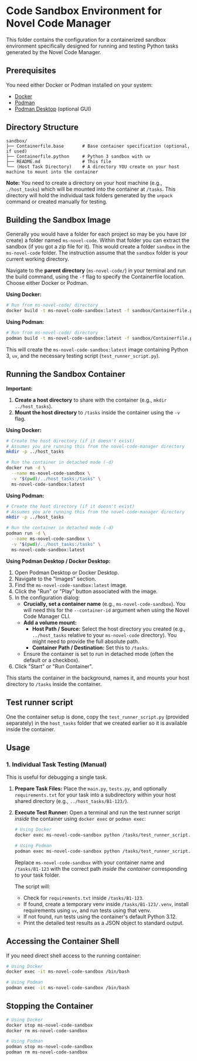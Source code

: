 # Code Sandbox Environment for Novel Code Manager

This folder contains the configuration for a containerized sandbox environment specifically designed for running and testing Python tasks generated by the Novel Code Manager.

## Prerequisites

You need either Docker or Podman installed on your system:

- [Docker](https://docs.docker.com/get-docker/)
- [Podman](https://podman.io/getting-started/installation)
- [Podman Desktop](https://podman-desktop.io/) (optional GUI)

## Directory Structure

```
sandbox/
├── Containerfile.base       # Base container specification (optional, if used)
├── Containerfile.python     # Python 3 sandbox with uv
├── README.md                # This file
└── (Host Task Directory)    # A directory YOU create on your host machine to mount into the container
```

**Note:** You need to create a directory on your host machine (e.g., `./host_tasks`) which will be mounted into the container at `/tasks`. This directory will hold the individual task folders generated by the `unpack` command or created manually for testing.

## Building the Sandbox Image

Generally you would have a folder for each project so may be you have (or create) a folder named `ms-novel-code`. Within that folder you can extract the sandbox (if you got a zip file for it). This would create a folder `sandbox` in the `ms-novel-code` folder. The instruction assume that the `sandbox` folder is your current working directory.

Navigate to the **parent directory** (`ms-novel-code/`) in your terminal and run the build command, using the `-f` flag to specify the Containerfile location. Choose either Docker or Podman.

**Using Docker:**

```bash
# Run from ms-novel-code/ directory
docker build -t ms-novel-code-sandbox:latest -f sandbox/Containerfile.python .
```

**Using Podman:**

```bash
# Run from ms-novel-code/ directory
podman build -t ms-novel-code-sandbox:latest -f sandbox/Containerfile.python .
```

This will create the `ms-novel-code-sandbox:latest` image containing Python 3, `uv`, and the necessary testing script (`test_runner_script.py`).

## Running the Sandbox Container


**Important:**

1.  **Create a host directory** to share with the container (e.g., `mkdir ../host_tasks`).
2.  **Mount the host directory** to `/tasks` inside the container using the `-v` flag.

**Using Docker:**

```bash
# Create the host directory (if it doesn't exist)
# Assumes you are running this from the novel-code-manager directory
mkdir -p ../host_tasks

# Run the container in detached mode (-d)
docker run -d \
  --name ms-novel-code-sandbox \
  -v "$(pwd)/../host_tasks:/tasks" \
  ms-novel-code-sandbox:latest
```

**Using Podman:**

```bash
# Create the host directory (if it doesn't exist)
# Assumes you are running this from the novel-code-manager directory
mkdir -p ../host_tasks

# Run the container in detached mode (-d)
podman run -d \
  --name ms-novel-code-sandbox \
  -v "$(pwd)/../host_tasks:/tasks" \
  ms-novel-code-sandbox:latest
```

**Using Podman Desktop / Docker Desktop:**

1.  Open Podman Desktop or Docker Desktop.
2.  Navigate to the "Images" section.
3.  Find the `ms-novel-code-sandbox:latest` image.
4.  Click the "Run" or "Play" button associated with the image.
5.  In the configuration dialog:
    *   **Crucially, set a container name** (e.g., `ms-novel-code-sandbox`). You will need this for the `--container-id` argument when using the Novel Code Manager CLI.
    *   **Add a volume mount:**
        *   **Host Path / Source:** Select the host directory you created (e.g., `../host_tasks` relative to your `ms-novel-code` directory). You might need to provide the full absolute path.
        *   **Container Path / Destination:** Set this to `/tasks`.
    *   Ensure the container is set to run in detached mode (often the default or a checkbox).
6.  Click "Start" or "Run Container".

This starts the container in the background, names it, and mounts your host directory to `/tasks` inside the container.

## Test runner script

One the container setup is done, copy the `test_runner_script.py` (provided separately) in the `host_tasks` folder that we created earlier so it is available inside the container.

## Usage

### 1. Individual Task Testing (Manual)

This is useful for debugging a single task.

1.  **Prepare Task Files:** Place the `main.py`, `tests.py`, and optionally `requirements.txt` for your task into a subdirectory within your host shared directory (e.g., `../host_tasks/B1-123/`).
2.  **Execute Test Runner:** Open a terminal and run the test runner script *inside* the container using `docker exec` or `podman exec`:

    ```bash
    # Using Docker
    docker exec ms-novel-code-sandbox python /tasks/test_runner_script.py --task-dir /tasks/B1-123

    # Using Podman
    podman exec ms-novel-code-sandbox python /tasks/test_runner_script.py --task-dir /tasks/B1-123
    ```

    Replace `ms-novel-code-sandbox` with your container name and `/tasks/B1-123` with the correct path *inside the container* corresponding to your task folder.

    The script will:
    *   Check for `requirements.txt` inside `/tasks/B1-123`.
    *   If found, create a temporary venv inside `/tasks/B1-123/.venv`, install requirements using `uv`, and run tests using that venv.
    *   If not found, run tests using the container's default Python 3.12.
    *   Print the detailed test results as a JSON object to standard output.


## Accessing the Container Shell

If you need direct shell access to the running container:

```bash
# Using Docker
docker exec -it ms-novel-code-sandbox /bin/bash

# Using Podman
podman exec -it ms-novel-code-sandbox /bin/bash
```

## Stopping the Container

```bash
# Using Docker
docker stop ms-novel-code-sandbox
docker rm ms-novel-code-sandbox

# Using Podman
podman stop ms-novel-code-sandbox
podman rm ms-novel-code-sandbox
```
